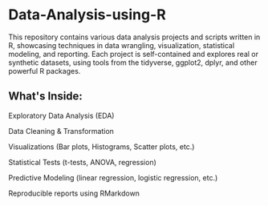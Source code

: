 # Data-Analysis-using-R

This repository contains various data analysis projects and scripts written in R, showcasing techniques in data wrangling, visualization, statistical modeling, and reporting. Each project is self-contained and explores real or synthetic datasets, using tools from the tidyverse, ggplot2, dplyr, and other powerful R packages.

##  What's Inside:

Exploratory Data Analysis (EDA)

Data Cleaning & Transformation

Visualizations (Bar plots, Histograms, Scatter plots, etc.)

Statistical Tests (t-tests, ANOVA, regression)

Predictive Modeling (linear regression, logistic regression, etc.)

Reproducible reports using RMarkdown
